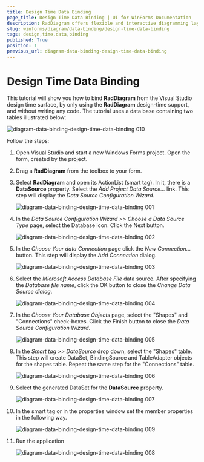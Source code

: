 ```yaml
---
title: Design Time Data Binding
page_title: Design Time Data Binding | UI for WinForms Documentation
description: RadDiagram offers flexible and interactive diagramming layouts for your rich data-visualization applications.
slug: winforms/diagram/data-binding/design-time-data-binding
tags: design,time,data,binding
published: True
position: 1
previous_url: diagram-data-binding-design-time-data-binding
---
```


# Design Time Data Binding

This tutorial will show you how to bind __RadDiagram__ from the Visual Studio design time surface, by only using the __RadDiagram__ design-time support, and without writing any code. The tutorial uses a data base containing two tables illustrated below:

![diagram-data-binding-design-time-data-binding 010](images/diagram-data-binding-design-time-data-binding010.png)

Follow the steps:

1. Open Visual Studio and start a new Windows Forms project. Open the form, created by the project.

1. Drag a __RadDiagram__ from the toolbox to your form.

1. Select __RadDiagram__ and open its ActionList (smart tag). In it, there is a __DataSource__ property. Select the *Add Project Data Source...* link. This step will display the *Data Source Configuration Wizard*.

	![diagram-data-binding-design-time-data-binding 001](images/diagram-data-binding-design-time-data-binding001.png)

1. In the *Data Source Configuration Wizard >> Choose a Data Source Type* page, select the Database icon. Click the Next button.

	![diagram-data-binding-design-time-data-binding 002](images/diagram-data-binding-design-time-data-binding002.png)

1. In the *Choose Your data Connection* page click the *New Connection...* button. This step will display the *Add Connection* dialog.

	![diagram-data-binding-design-time-data-binding 003](images/diagram-data-binding-design-time-data-binding003.png)

1. Select the *Microsoft Access Database File* data source. After specifying the *Database file name*, click the OK button to close the *Change Data Source dialog*.

	![diagram-data-binding-design-time-data-binding 004](images/diagram-data-binding-design-time-data-binding004.png)

1. In the *Choose Your Database Objects* page, select the "Shapes" and "Connections" check-boxes. Click the Finish button to close the *Data Source Configuration Wizard*.

	![diagram-data-binding-design-time-data-binding 005](images/diagram-data-binding-design-time-data-binding005.png)

1. In the *Smart tag >> DataSource* drop down, select the "Shapes" table. This step will create DataSet, BindingSource and TableAdapter objects for the shapes table. Repeat the same step for the "Connections" table.

	![diagram-data-binding-design-time-data-binding 006](images/diagram-data-binding-design-time-data-binding006.png)

1. Select the generated DataSet for the __DataSource__ property. 

	![diagram-data-binding-design-time-data-binding 007](images/diagram-data-binding-design-time-data-binding007.png)

1. In the smart tag or in the properties window set the member properties in the following way.

	![diagram-data-binding-design-time-data-binding 009](images/diagram-data-binding-design-time-data-binding009.png)

1. Run the application

	![diagram-data-binding-design-time-data-binding 008](images/diagram-data-binding-design-time-data-binding008.png)
